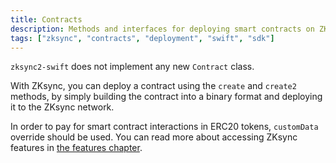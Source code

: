 ```yaml
---
title: Contracts
description: Methods and interfaces for deploying smart contracts on ZKsync Era
tags: ["zksync", "contracts", "deployment", "swift", "sdk"]
---
```


`zksync2-swift` does not implement any new `Contract` class.

With ZKsync, you can deploy a contract using the `create` and `create2` methods,
by simply building the contract into a binary format and deploying it to the ZKsync network.

In order to pay for smart contract interactions in ERC20 tokens, `customData` override should be used.
You can read more about accessing ZKsync features in [the features chapter](/sdk/swift/guides/features).
